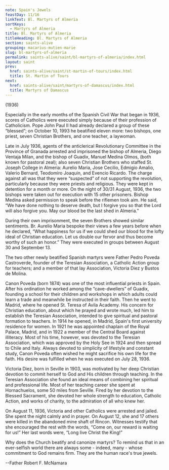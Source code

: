 ```yaml
---
note: Spain's Jewels
feastDay: 11/16
linkText: Bl. Martyrs of Almeria
sortKeys:
  - Martyrs of Almeria
title: Bl. Martyrs of Almeria
titleHeading: Bl. Martyrs of Almeria
section: saints-alive
grouping: macarius-mutien-marie
slug: bl-martyrs-of-almeria
permalink: saints-alive/saint/bl-martyrs-of-almeria/index.html
layout: saint
prev:
  href: saints-alive/saint/st-martin-of-tours/index.html
  title: St. Martin of Tours
next:
  href: saints-alive/saint/martyrs-of-damascus/index.html
  title: Martyrs of Damascus
---
```

(1936)

Especially in the early months of the Spanish Civil War that began in 1936, scores of Catholics were executed simply because of their profession of Catholicism. Pope John Paul II had already declared a group of these “blessed”; on October 10, 1993 he beatified eleven more: two bishops, one priest, seven Christian Brothers, and one teacher, a laywoman.

Late in July 1936, agents of the anticlerical Revolutionary Committee in the Province of Granada arrested and imprisoned the bishop of Almeria, Diego Ventaja Milan, and the bishop of Guadix, Manuel Medina Olmos, (both known for pastoral zeal); also seven Christian Brothers who staffed St. Joseph College in Almeria: Aurelio Maria, Jose Cecilio, Edmigio Amalio, Valerio Bernard, Teodomiro Joaquin, and Evencio Ricardo. The charge against all was that they were “suspected” of not supporting the revolution, particularly because they were priests and religious. They were kept in detention for a month or more. On the night of 30/31 August, 1936, the two bishops were taken out for execution with 15 other prisoners. Bishop Medina asked permission to speak before the riflemen took aim. He said, “We have done nothing to deserve death, but I forgive you so that the Lord will also forgive you. May our blood be the last shed in Almeria.”

During their own imprisonment, the seven Brothers showed similar sentiments. Br. Aurelio Maria bespoke their views a few years before when he declared, “What happiness for us if we could shed our blood for the lofty ideal of Christian education. Let us double our fervor and thus become worthy of such an honor.” They were executed in groups between August 30 and September 13.

The two other newly beatified Spanish martyrs were Father Pedro Poveda Castroverde, founder of the Teresian Association, a Catholic Action group for teachers; and a member of that lay Association, Victoria Diez y Bustos de Molina.

Canon Poveda (born 1874) was one of the most influential priests in Spain. After his ordination he worked among the “cave-dwellers” of Guadix, founding a school for their children and workshops in which adults could learn a trade and meanwhile be instructed in their faith. Then he went to Madrid, where he opened St. Teresa of Avila Academy. His concern for Christian education, about which he prayed and wrote much, led him to establish the Teresian Association, intended to give spiritual and pastoral formation to teachers. In 1914 he opened, in Madrid, Spain's first university residence for women. In 1921 he was appointed chaplain of the Royal Palace, Madrid, and in 1922 a member of the Central Board against illiteracy. Most of his time, however, was devoted to the Teresian Association, which was approved by the Holy See in 1924 and then spread to Chile and Italy. Always devoted to simplicity of lifestyle and constant study, Canon Poveda often wished he might sacrifice his own life for the faith. His desire was fulfilled when he was executed on July 28, 1936.

Victoria Diez, born in Seville in 1903, was motivated by her deep Christian devotion to commit herself to God and His children through teaching. In the Teresian Association she found an ideal means of combining her spiritual and professional life. Most of her teaching career she spent at Hornachuelos, some 50 miles from Seville. Fired by her devotion to the Blessed Sacrament, she devoted her whole strength to education, Catholic Action, and works of charity, to the admiration of all who knew her.

On August 11, 1936, Victoria and other Catholics were arrested and jailed. She spent the night calmly and in prayer. On August 12, she and 17 others were killed in the abandoned mine shaft of Rincon. Witnesses testify that she encouraged the rest with the words, “Come on, our reward is waiting for us!” Her last words were, “Long live Christ the King!”

Why does the Church beatify and canonize martyrs? To remind us that in an ever-selfish world there are always some - indeed, many - whose commitment to God remains firm. They are the human race's true jewels.

\--Father Robert F. McNamara